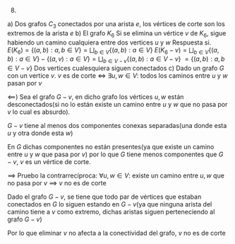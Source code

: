 8)
a) Dos grafos $C_3$ conectados por una arista $e$, los vértices de corte son los extremos de la arista $e$
b) El grafo $K_6$
Si se elimina un vértice $v$ de $K_6$, sigue habiendo un camino cualquiera entre dos vertices $u$ y $w$
Respuesta si.
$E(K_6) = \{(a,b) : a,b \in V\} = \bigsqcup_{b \in V} \{(a,b) : a \in V\}$
$E(K_6 - v) = \bigsqcup_{b \in V} \{(a,b) : a \in V\} - \{(a,v) : a \in V\} = \bigsqcup_{b \in V - v} \{(a,b) : a \in V-v\}$
$=\{(a,b) : a,b \in V-v\}$
Dos vertices cualesquiera siguen conectados
c)
Dado un grafo $G$ con un vertice $v$.
$v$ es de corte $\iff$ $\exists u,w \in V :$ todos los caminos entre $u$ y $w$ pasan por $v$

$\impliedby$)
Sea el grafo $G-v$, en dicho grafo los vértices $u,w$ están desconectados(si no lo están existe un camino entre $u$ y $w$ que no pasa por $v$ lo cual es absurdo).

$G-v$ tiene al menos dos componentes conexas separadas(una donde esta $u$ y otra donde esta $w$)

En $G$ dichas componentes no están presentes(ya que existe un camino entre $u$ y $w$ que pasa por $v$)
por lo que $G$ tiene menos componentes que $G-v$, $v$ es un vértice de corte.

$\implies$
Pruebo la contrarrecíproca: $\forall u,w \in V :$ existe un camino entre $u,w$ que no pasa por $v$ $\implies$ $v$ no es de corte

Dado el grafo $G-v$, se tiene que todo par de vértices que estaban conectados en $G$ lo siguen estando en $G-v$(ya que ninguna arista del camino tiene a $v$ como extremo, dichas aristas siguen perteneciendo al grafo $G-v$)

Por lo que eliminar $v$ no afecta a la conectividad del grafo, $v$ no es de corte